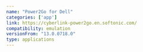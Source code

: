 ```yaml
---
name: "Power2Go for Dell"
categories: ['app']
link: https://cyberlink-power2go.en.softonic.com/
compatibility: emulation
versionFrom: "13.0.0718.0"
type: applications
---
```


